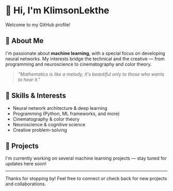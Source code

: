 # 👋 Hi, I'm KlimsonLekthe

Welcome to my GitHub profile!

## 🧠 About Me

I'm passionate about **machine learning**, with a special focus on developing neural networks. My interests bridge the technical and the creative — from programming and neuroscience to cinematography and color theory.

> *"Mathematics is like a melody, it's beautiful only to those who wants to hear it."*

## 🎨 Skills & Interests

- Neural network architecture & deep learning
- Programming (Python, ML frameworks, and more)
- Cinematography & color theory
- Neuroscience & cognitive science
- Creative problem-solving

## 🚀 Projects

I'm currently working on several machine learning projects — stay tuned for updates here soon!

---

Thanks for stopping by! Feel free to connect or check back for new projects and collaborations.
